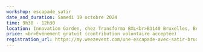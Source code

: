 ```yaml
---
workshop: escapade_satir
date_and_duration: Samedi 19 octobre 2024
time: 9h30 - 12h30
location: Innovation Garden, chez Transforma BXL<br>B1140 Bruxelles, Belgique<br><br>(en collaboration avec <a href="https://www.thepodcastfactory.org/">The Podcast Factory Org asbl</a><br>et avec le sponsor de <a href="https://www.transformabxl.be/">transforma bxl</a>)
price: <br>Événement gratuit (contribution volontaire acceptée)
registration_url: https://my.weezevent.com/une-escapade-avec-satir-bruxelles
---
```

